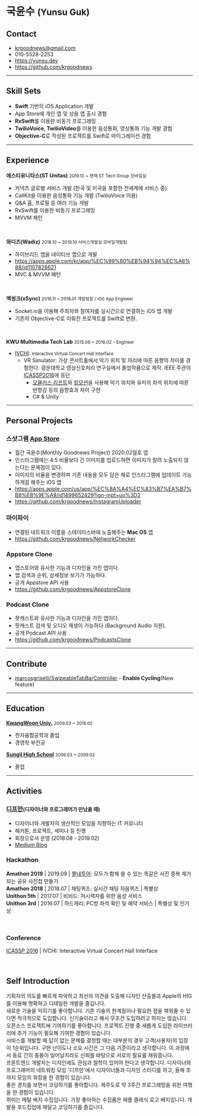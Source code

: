 # 국윤수 <small>(Yunsu Guk)</small>

## Contact

- krgoodnews@gmail.com
- 010-5528-2253
- https://yunsu.dev
- https://github.com/krgoodnews

---

## Skill Sets
- **Swift** 기반의 iOS Application 개발
- App Store에 개인 앱 및 상용 앱 출시 경험
- **RxSwift**를 이용한 비동기 프로그래밍
- **TwilioVoice, TwilioVideo**를 이용한 음성통화, 영상통화 기능 개발 경험 
- **Objective-C**로 작성된 프로젝트를 Swift로 마이그레이션 경험

---

## Experience

**에스티유니타스(ST Unitas)** <small>2019.10 ~ 현재 ST Tech Group 모바일실</small>
- 커넥츠 글로벌 서비스 개발 (한국 및 미국을 포함한 전세계에 서비스 중)
- CallKit을 이용한 음성통화 기능 개발 (TwilioVoice 이용)
- Q&A 홈, 프로필 등 여러 기능 개발
- RxSwift를 이용한 비동기 프로그래밍
- MVVM 패턴

<br>

**와디즈(Wadiz)** <small>2018.10 ~ 2019.10 서비스개발실 모바일개발팀</small>
- 하이브리드 앱을 네이티브 앱으로 개발
- https://apps.apple.com/kr/app/%EC%99%80%EB%94%94%EC%A6%88/id1107828621
- MVC & MVVM 패턴

<br>

**엑씽크(xSync)** <small>2016.11 ~ 2018.01 개발팀장 / iOS App Engineer</small>
- Socket.io을 이용해 주최자와 참여자를 실시간으로 연결하는 iOS 앱 개발
- 기존의 Objective-C로 이뤄진 프로젝트를 Swift로 변환.

<br>

**KWU Multimedia Tech Lab** <small>2015.09 ~ 2016.02 [](http://imsp.kw.ac.kr/) - Engineer</small>
- [IVCHI](http://imsp.kw.ac.kr/): <small> Interactive Virtual Concert Hall Interface </small>
  - VR Simulator: 가상 콘서트홀에서 악기 위치 및 자리에 따른 음향의 차이를 경험한다. 광운대학교 영상신호처리 연구실에서 졸업작품으로 제작. IEEE 주관의 [ICASSP2016](https://www2.securecms.com/ICASSP2016/ST-3.asp)에 등단
    - [오큘러스 리프트](https://www.oculus.com/rift/)와 [립모션](https://www.leapmotion.com/)을 사용해 악기 위치와 유저의 좌석 위치에 따른 반향감 등의 음향효과 차이 구현
    - C# & Unity

---

## Personal Projects

### 스샷그램 [App Store](https://apps.apple.com/us/app/%EC%8A%A4%EC%83%B7%EA%B7%B8%EB%9E%A8/id1499652429?ign-mpt=uo%3D2)
- 월간 국윤수(Monthly Goodnews Project) 2020.02월호 앱
- 인스타그램에는 4:5 비율보다 긴 이미지를 업로드하면 이미지가 잘려 노출되지 않는다는 문제점이 있다.
- 이미지의 비율을 변경하며 기존 내용을 모두 담은 채로 인스타그램에 업데이트 가능하게끔 해주는 iOS 앱
- https://apps.apple.com/us/app/%EC%8A%A4%EC%83%B7%EA%B7%B8%EB%9E%A8/id1499652429?ign-mpt=uo%3D2
- https://github.com/krgoodnews/InstagramUploader

### 마이파이
- 연결된 네트워크 이름을 스테이터스바에 노출해주는 **Mac OS** 앱
- https://github.com/krgoodnews/NetworkChecker

### Appstore Clone
- 앱스토어와 유사한 기능과 디자인을 가진 앱이다.
- 앱 검색과 순위, 상세정보 보기가 가능하다.
- 공개 Appstore API 사용
- https://github.com/krgoodnews/AppstoreClone

### Podcast Clone
- 팟캐스트와 유사한 기능과 디자인을 가진 앱이다.
- 팟캐스트 검색 및 오디오 재생이 가능하다 (Background Audio 지원).
- 공개 Podcast API 사용
- https://github.com/krgoodnews/PodcastsClone

---

## Contribute

- [marcosgriselli/SwipeableTabBarController](https://github.com/marcosgriselli/SwipeableTabBarController) - **Enable Cycling**(New feature)

---


## Education

**[KwangWoon Univ.](https://www.kw.ac.kr)** <small>2009.03 ~ 2016.02</small>
- 전자융합공학과 졸업
- 경영학 부전공

**[Sungil High School](http://www.sungil.hs.kr/)** <small>2006.03 ~ 2009.02</small>
- 졸업

---

## Activities

### [디프만](https://www.depromeet.com/)<small>(디자이너와 프로그래머가 만났을 때)</small>
- 디자이너와 개발자의 생산적인 모임을 지향하는 IT 커뮤니티
- 해커톤, 프로젝트, 세미나 등 진행
- 회장으로서 운영 (2018.08 - 2019.02)
- [Medium Blog](https://medium.com/@depromeet)


### Hackathon
**Amathon 2019** | 2019.09 | [짤내투어](https://github.com/krgoodnews/GodokChatting): 모두가 함께 쓸 수 있는 똑같은 사진 중복 제거되는 공유 사진첩 만들기   
**Amathon 2018** | 2018.07 | 채팅퀴즈: 실시간 채팅 자음퀴즈 | 특별상   
**Unithon 5th** | 2017.07 | 비비드: 저시력자를 위한 음성 서비스   
**Unithon 3rd** | 2016.07 | 하드캐리: PC방 좌석 확인 및 예약 서비스 | 특별상 및 인기상

<br>

### Conference

[ICASSP 2016](https://www2.securecms.com/ICASSP2016/ST-3.asp) | IVCHI: Interactive Virtual Concert Hall Interface

<br>

## Self Introduction

기획자의 의도를 빠르게 파악하고 최선의 의견을 도출해 디자인 산출물과 Apple의 HIG를 이용해 명확하고 디테일한 개발을 즐깁니다.   
새로운 기술을 익히기를 좋아합니다. 기존 기술의 한계점이나 필요한 점을 채워줄 수 있다면 적극적으로 도입합니다. 신기술이라고 해서 무조건 도입하려고 하지는 않습니다.   
오픈소스 프로젝트에 기여하기를 좋아합니다. 프로젝트 진행 중 새롭게 도입한 라이브러리에 추가 기능이 필요해 기여한 경험이 있습니다.   
서비스를 개발할 때 답이 없는 문제를 결정할 때는 대부분의 경우 고객(사용자)의 입장이 1순위입니다. 구현 난이도나 소요 시간은 그 다음 기준이라고 생각합니다. 이 과정에서 동료 간의 충돌이 일어날지라도 신뢰를 바탕으로 서로의 필요를 채워줍니다.   
프론트엔드 개발자는 디자인에도 관심과 철학이 있어야 한다고 생각합니다. 디자이너와 프로그래머의 네트워킹 모임 '디프만'에서 디자이너들과 디자인 스터디를 하고, 올해 초까지 모임의 회장을 한 경험이 있습니다.   
좋은 경치를 보면서 코딩하기를 좋아합니다. 제주도로 약 3주간 프로그래밍을 위한 여행을 한 경험이 있습니다.   
취미는 메탈 배지 수집입니다. 가장 좋아하는 수집품은 애플 클래식 로고 배지입니다. 개발용 후드집업에 매달고 코딩하기를 즐깁니다.   
